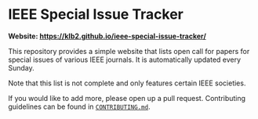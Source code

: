 # IEEE Special Issue Tracker

**Website: https://klb2.github.io/ieee-special-issue-tracker/**

This repository provides a simple website that lists open call for papers for
special issues of various IEEE journals.
It is automatically updated every Sunday.

Note that this list is not complete and only features certain IEEE societies.

If you would like to add more, please open up a pull request.
Contributing guidelines can be found in [`CONTRIBUTING.md`](CONTRIBUTING.md).
